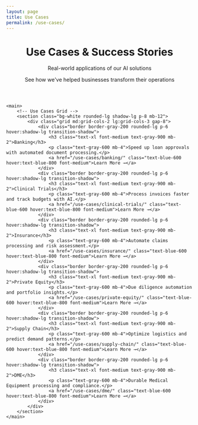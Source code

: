 ```yaml
---
layout: page
title: Use Cases
permalink: /use-cases/
---
```


<div class="max-w-6xl mx-auto px-4 sm:px-6 md:px-8 py-4 md:py-12">
    <!-- Hero Section -->
    <header class="text-center md:mb-12 mb-8">
        <h1 class="text-4xl md:text-5xl font-bold text-gray-900 mb-6">
            Use Cases & Success Stories
        </h1>
        <div class="text-xl md:text-2xl text-gray-600 mb-8">
            <p class="mb-4">Real-world applications of our AI solutions</p>
            <p class="text-lg">See how we've helped businesses transform their operations</p>
        </div>
    </header>

    <main>
        <!-- Use Cases Grid -->
        <section class="bg-white rounded-lg shadow-lg p-8 mb-12">
            <div class="grid md:grid-cols-2 lg:grid-cols-3 gap-8">
                <div class="border border-gray-200 rounded-lg p-6 hover:shadow-lg transition-shadow">
                    <h3 class="text-xl font-medium text-gray-900 mb-2">Banking</h3>
                    <p class="text-gray-600 mb-4">Speed up loan approvals with automated document processing.</p>
                    <a href="/use-cases/banking/" class="text-blue-600 hover:text-blue-800 font-medium">Learn More →</a>
                </div>
                <div class="border border-gray-200 rounded-lg p-6 hover:shadow-lg transition-shadow">
                    <h3 class="text-xl font-medium text-gray-900 mb-2">Clinical Trials</h3>
                    <p class="text-gray-600 mb-4">Process invoices faster and track budgets with AI.</p>
                    <a href="/use-cases/clinical-trials/" class="text-blue-600 hover:text-blue-800 font-medium">Learn More →</a>
                </div>
                <div class="border border-gray-200 rounded-lg p-6 hover:shadow-lg transition-shadow">
                    <h3 class="text-xl font-medium text-gray-900 mb-2">Insurance</h3>
                    <p class="text-gray-600 mb-4">Automate claims processing and risk assessment.</p>
                    <a href="/use-cases/insurance/" class="text-blue-600 hover:text-blue-800 font-medium">Learn More →</a>
                </div>
                <div class="border border-gray-200 rounded-lg p-6 hover:shadow-lg transition-shadow">
                    <h3 class="text-xl font-medium text-gray-900 mb-2">Private Equity</h3>
                    <p class="text-gray-600 mb-4">Due diligence automation and portfolio insights.</p>
                    <a href="/use-cases/private-equity/" class="text-blue-600 hover:text-blue-800 font-medium">Learn More →</a>
                </div>
                <div class="border border-gray-200 rounded-lg p-6 hover:shadow-lg transition-shadow">
                    <h3 class="text-xl font-medium text-gray-900 mb-2">Supply Chain</h3>
                    <p class="text-gray-600 mb-4">Optimize logistics and predict demand patterns.</p>
                    <a href="/use-cases/supply-chain/" class="text-blue-600 hover:text-blue-800 font-medium">Learn More →</a>
                </div>
                <div class="border border-gray-200 rounded-lg p-6 hover:shadow-lg transition-shadow">
                    <h3 class="text-xl font-medium text-gray-900 mb-2">DME</h3>
                    <p class="text-gray-600 mb-4">Durable Medical Equipment processing and compliance.</p>
                    <a href="/use-cases/dme/" class="text-blue-600 hover:text-blue-800 font-medium">Learn More →</a>
                </div>
            </div>
        </section>
    </main>
</div>